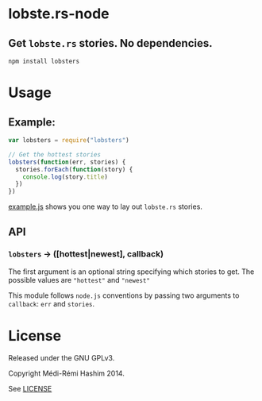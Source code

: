 # lobste.rs-node
Get `lobste.rs` stories. No dependencies.
---

`npm install lobsters`

# Usage
## Example:
```js
var lobsters = require("lobsters")

// Get the hottest stories
lobsters(function(err, stories) {
  stories.forEach(function(story) {
    console.log(story.title)
  })
})
```

[example.js](example.js) shows you one way to lay out `lobste.rs` stories.

## API
### `lobsters` -> ([hottest|newest], callback)
The first argument is an optional string specifying which stories to get.
The possible values are `"hottest"` and `"newest"`

This module follows `node.js` conventions by passing two arguments to
`callback`: `err` and `stories`.

# License
Released under the GNU GPLv3.

Copyright Médi-Rémi Hashim 2014.

See [LICENSE](LICENSE)
